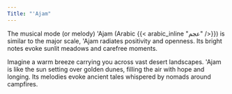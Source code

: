 ```yaml
---
Title: "'Ajam"
---
```


The musical mode (or melody) 'Ajam (Arabic {{< arabic_inline "عجم" />}}) is similar to the major scale, 'Ajam radiates positivity and openness. Its bright notes evoke sunlit meadows and carefree moments.

Imagine a warm breeze carrying you across vast desert landscapes. 'Ajam is like the sun setting over golden dunes, filling the air with hope and longing. Its melodies evoke ancient tales whispered by nomads around campfires.
